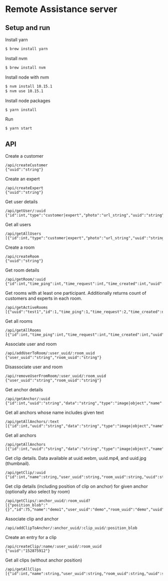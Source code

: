 Remote Assistance server
======================

Setup and run
------------

Install yarn
```bash
$ brew install yarn
```

Install nvm
```bash
$ brew install nvm
```

Install node with nvm
```bash
$ nvm install 10.15.1
$ nvm use 10.15.1
```

Install node packages
``` bash
$ yarn install
```

Run
``` bash
$ yarn start
```

API
------------

Create a customer
```
/api/createCustomer
{"uuid":"string"}
```

Create an expert 
```
/api/createExpert
{"uuid":"string"}
```

Get user details
```
/api/getUser/:uuid
{"id":int,"type":"customer|expert","photo":"url_string","uuid":"string","password":"","email":"email_string","name":"name_string"}
```

Get all users
```
/api/getAllUsers
[{"id":int,"type":"customer|expert","photo":"url_string","uuid":"string","password":"","email":"email_string","name":"name_string"}]
```

Create a room
```
/api/createRoom
{"uuid":"string"}
```

Get room details
```
/api/getRoom/:uuid
{"id":int,"time_ping":int,"time_request":int,"time_created":int,"uuid":"string"}
```

Get rooms with at least one participant. Additionally returns count of customers and experts in each room.
```
/api/getActiveRooms
[{"uuid":"test1","id":1,"time_ping":1,"time_request":2,"time_created":null,"experts":1,"customers":0}]
```

Get all rooms
```
/api/getAllRooms
[{"id":int,"time_ping":int,"time_request":int,"time_created":int,"uuid":"string"}]
```

Associate user and room
```
/api/addUserToRoom/:user_uuid/:room_uuid
{"user_uuid":"string","room_uuid":"string"}
```

Disassociate user and room
```
/api/removeUserFromRoom/:user_uuid/:room_uuid
{"user_uuid":"string","room_uuid":"string"}
```

Get anchor details
```
/api/getAnchor/:uuid
{"id":int,"uuid":"string","data":"string","type":"image|object","name":"string"}

```

Get all anchors whose name includes given text 
```
/api/getAllAnchors/:text
[{"id":int,"uuid":"string","data":"string","type":"image|object","name":"string"}]
```

Get all anchors
```
/api/getAllAnchors
[{"id":int,"uuid":"string","data":"string","type":"image|object","name":"string"}]
```

Get clip details. Data available at uuid.webm, uuid.mp4, and uuid.jpg (thumbnail).
```
/api/getClip/:uuid
{"id":int,"name":string,"user_uuid":string,"room_uuid":string,"uuid":string}
```

Get clip details (including position of clip on anchor) for given anchor (optionally also select by room)
```
/api/getClips/:anchor_uuid/:room_uuid?
[{"position_blob":"{}","id":75,"name":"demo1","user_uuid":"demo","room_uuid":"demo","uuid":"demo1"}]
```

Associate clip and anchor
```
/api/addClipToAnchor/:anchor_uuid/:clip_uuid/:position_blob

```

Create an entry for a clip
```
/api/createClip/:name/:user_uuid/:room_uuid
{"uuid":"152875912"}
```

Get all clips (without anchor position)
```
/api/getAllClips
[{"id":int,"name":string,"user_uuid":string,"room_uuid":string,"uuid":string}]
```

